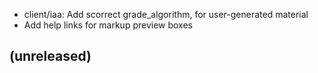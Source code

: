 * client/iaa: Add scorrect grade_algorithm, for user-generated material
* Add help links for markup preview boxes

## (unreleased)

